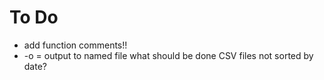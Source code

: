 # To Do
* add function comments!!
* -o = output to named file
what should be done CSV files not sorted by date?
